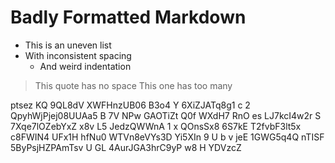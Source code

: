 #  Badly  Formatted  Markdown    

*  This is an uneven list
* With inconsistent spacing
   *    And weird indentation

>This quote has no space
>   This one has too many

ptsez KQ 9QL8dV XWFHnzUB06 B3o4 Y 6XiZJATq8g1  c  2 QpyhWjPjej08UUAa5 B 7V NPw
GAOTiZt Q0f  WXdH7 RnO es LJ7kcI4w2r S  7Xqe7lOZebYxZ  x8v L5 JedzQWWnA 1 x   QOnsSx8 6S7kE T2fvbF3lt5x c8FWIN4 UFx1H hfNu0  WTVn8eVYs3D Yi5XIn 9  U  b  v jeE 1GWG5q4Q nTISF  5ByPsjHZPAmTsv U GL 4AurJGA3hrC9yP w8
H YDVzcZ
